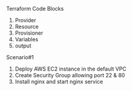Terraform Code Blocks

1. Provider
2. Resource
3. Provisioner
4. Variables
5. output

Scenario#1

1. Deploy  AWS EC2 instance in the default VPC
2. Create Security Group  allowing port 22 & 80
3. Install nginx and  start nginx service